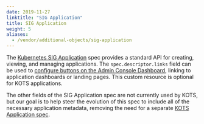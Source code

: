```yaml
---
date: 2019-11-27
linktitle: "SIG Application"
title: SIG Application
weight: 5
aliases:
  - /vendor/additional-objects/sig-application
---
```


The [Kubernetes SIG Application](https://github.com/kubernetes-sigs/application#kubernetes-applications) spec provides a standard API for creating, viewing, and managing applications. 
The `spec.descriptor.links` field can be used to [configure buttons on the Admin Console Dashboard](/vendor/dashboard/open-buttons/), linking to application dashboards or landing pages. 
This custom resource is optional for KOTS applications.

The other fields of the SIG Application spec are not currently used by KOTS, but our goal is to help steer the evolution of this spec to include all of the necessary application metadata, removing the need for a separate [KOTS Application spec](/reference/v1beta1/application/).

